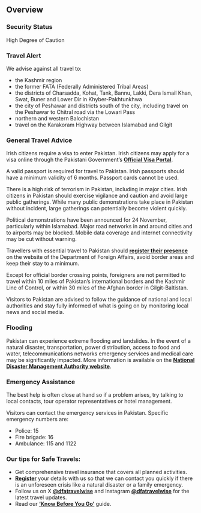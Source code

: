 ## Overview

### **Security Status**

High Degree of Caution

### **Travel Alert**

We advise against all travel to:

* the Kashmir region
* the former FATA (Federally Administered Tribal Areas)
* the districts of Charsadda, Kohat, Tank, Bannu, Lakki, Dera Ismail Khan, Swat, Buner and Lower Dir in Khyber-Pakhtunkhwa
* the city of Peshawar and districts south of the city, including travel on the Peshawar to Chitral road via the Lowari Pass
* northern and western Balochistan
* travel on the Karakoram Highway between Islamabad and Gilgit

### **General Travel Advice**

Irish citizens require a visa to enter Pakistan. Irish citizens may apply for a visa online through the Pakistani Government’s [**Official Visa Portal**](https://visa.nadra.gov.pk/).

A valid passport is required for travel to Pakistan. Irish passports should have a minimum validity of 6 months. Passport cards cannot be used.

There is a high risk of terrorism in Pakistan, including in major cities. Irish citizens in Pakistan should exercise vigilance and caution and avoid large public gatherings. While many public demonstrations take place in Pakistan without incident, large gatherings can potentially become violent quickly.

Political demonstrations have been announced for 24 November, particularly within Islamabad. Major road networks in and around cities and to airports may be blocked. Mobile data coverage and internet connectivity may be cut without warning.

Travellers with essential travel to Pakistan should [**register their presence**](https://www.ireland.ie/en/dfa/overseas-travel/citizens-registration/) on the website of the Department of Foreign Affairs, avoid border areas and keep their stay to a minimum.

Except for official border crossing points, foreigners are not permitted to travel within 10 miles of Pakistan’s international borders and the Kashmir Line of Control, or within 30 miles of the Afghan border in Gilgit-Baltistan.

Visitors to Pakistan are advised to follow the guidance of national and local authorities and stay fully informed of what is going on by monitoring local news and social media.

### **Flooding**

Pakistan can experience extreme flooding and landslides. In the event of a natural disaster, transportation, power distribution, access to food and water, telecommunications networks emergency services and medical care may be significantly impacted. More information is available on the [**National Disaster Management Authority website**](http://www.ndma.gov.pk/).

### **Emergency Assistance**

The best help is often close at hand so if a problem arises, try talking to local contacts, tour operator representatives or hotel management.

Visitors can contact the emergency services in Pakistan. Specific emergency numbers are:

* Police: 15
* Fire brigade: 16
* Ambulance: 115 and 1122

### **Our tips for Safe Travels:**

* Get comprehensive travel insurance that covers all planned activities.
* [**Register**](/en/dfa/overseas-travel/citizens-registration/) your details with us so that we can contact you quickly if there is an unforeseen crisis like a natural disaster or a family emergency.
* Follow us on X [**@dfatravelwise**](https://www.twitter.com/DFATravelWise) and Instagram [**@dfatravelwise**](https://www.instagram.com/dfatravelwise) for the latest travel updates.
* Read our [**‘Know Before You Go’**](/en/dfa/overseas-travel/know-before-you-go/) guide.